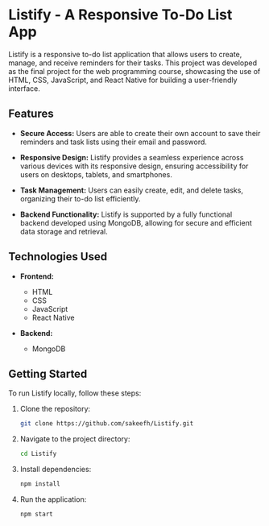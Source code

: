 # Listify - A Responsive To-Do List App

Listify is a responsive to-do list application that allows users to create, manage, and receive reminders for their tasks. This project was developed as the final project for the web programming course, showcasing the use of HTML, CSS, JavaScript, and React Native for building a user-friendly interface.

## Features

- **Secure Access:** Users are able to create their own account to save their reminders and task lists using their email and password.

- **Responsive Design:** Listify provides a seamless experience across various devices with its responsive design, ensuring accessibility for users on desktops, tablets, and smartphones.

- **Task Management:** Users can easily create, edit, and delete tasks, organizing their to-do list efficiently.

- **Backend Functionality:** Listify is supported by a fully functional backend developed using MongoDB, allowing for secure and efficient data storage and retrieval.

## Technologies Used

- **Frontend:**
  - HTML
  - CSS
  - JavaScript
  - React Native

- **Backend:**
  - MongoDB

## Getting Started

To run Listify locally, follow these steps:

1. Clone the repository:
   ```bash
   git clone https://github.com/sakeefh/Listify.git

2. Navigate to the project directory:
   ```bash
   cd Listify

3. Install dependencies:
   ```bash
   npm install

4. Run the application:
   ```bash
   npm start
